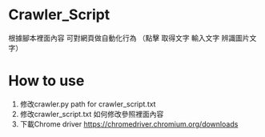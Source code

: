 # Crawler_Script
根據腳本裡面內容 可對網頁做自動化行為 （點擊 取得文字 輸入文字 辨識圖片文字）

# How to use
1. 修改crawler.py path for crawler_script.txt
2. 修改crawler_script.txt 如何修改參照裡面內容
3. 下載Chrome driver https://chromedriver.chromium.org/downloads


